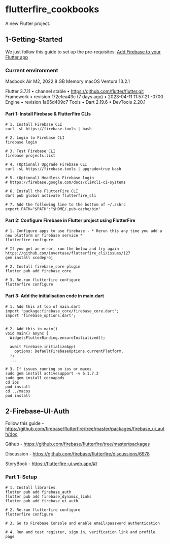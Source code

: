 # flutterfire_cookbooks

A new Flutter project.

## 1-Getting-Started

We just follow this guide to set up the pre-requisites: [Add Firebase to your Flutter app](https://firebase.google.com/docs/flutter/setup?platform=ios)

### Current environment

Macbook Air M2, 2022 
8 GB Memory
macOS Ventura 13.2.1 

Flutter 3.7.11 • channel stable • https://github.com/flutter/flutter.git
Framework • revision f72efea43c (7 days ago) • 2023-04-11 11:57:21 -0700
Engine • revision 1a65d409c7
Tools • Dart 2.19.6 • DevTools 2.20.1


#### Part 1: Install Firebase & FlutterFire CLIs  

```
# 1. Install Firebase CLI
curl -sL https://firebase.tools | bash

# 2. Login to Firebase CLI
firebase login

# 3. Test Firebase CLI 
firebase projects:list

# 4. (Optional) Upgrade Firebase CLI 
curl -sL https://firebase.tools | upgrade=true bash

# 5. (Optional) Headless Firebase login 
# https://firebase.google.com/docs/cli#cli-ci-systems 

# 6. Install the FlutterFire CLI 
dart pub global activate flutterfire_cli

# 7. Add the following line to the bottom of ~/.zshrc
export PATH="$PATH":"$HOME/.pub-cache/bin"
```

#### Part 2: Configure Firebase in Flutter project using FlutterFire

```
# 1. Configure apps to use firebase - * Rerun this any time you add a new platform or firebase service *
flutterfire configure

# If you get an error, run the below and try again - https://github.com/invertase/flutterfire_cli/issues/127 
gem install xcodeproj

# 2. Install firebase_core plugin 
flutter pub add firebase_core

# 3. Re-run flutterfire configure 
flutterfire configure
```

#### Part 3: Add the initialisation code in main.dart

```
# 1. Add this at top of main.dart
import 'package:firebase_core/firebase_core.dart';
import 'firebase_options.dart';


# 2. Add this in main()
void main() async {
  WidgetsFlutterBinding.ensureInitialized();

  await Firebase.initializeApp(
    options: DefaultFirebaseOptions.currentPlatform,
  );
  ...

# 3. If issues running on ios or macos
sudo gem install activesupport -v 6.1.7.3
sudo gem install cocoapods  
cd ios 
pod install
cd ../macos
pod install
```

## 2-Firebase-UI-Auth

Follow this guide - https://github.com/firebase/flutterfire/tree/master/packages/firebase_ui_auth/doc

Github - https://github.com/firebase/flutterfire/tree/master/packages

Discussion - https://github.com/firebase/flutterfire/discussions/6978 

StoryBook - https://flutterfire-ui.web.app/#/ 

### Part 1: Setup 

```
# 1. Install libraries
flutter pub add firebase_auth
flutter pub add firebase_dynamic_links
flutter pub add firebase_ui_auth

# 2. Re-run flutterfire configure 
flutterfire configure

# 3. Go to Firebase Console and enable email/password authentication

# 4. Run and test register, sign in, verification link and profile page
```

